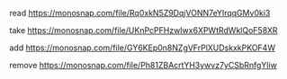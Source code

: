 read
https://monosnap.com/file/Rq0xkN5Z9DqjVONN7eYIrqqGMv0ki3

take
https://monosnap.com/file/UKnPcPFHzwIwx6XPWtRdWklQoF58XR

add
https://monosnap.com/file/GY6KEp0n8NZgVFrPlXUDskxkPKOF4W

remove
https://monosnap.com/file/Ph81ZBAcrtYH3ywvz7yCSbRnfgYliw

